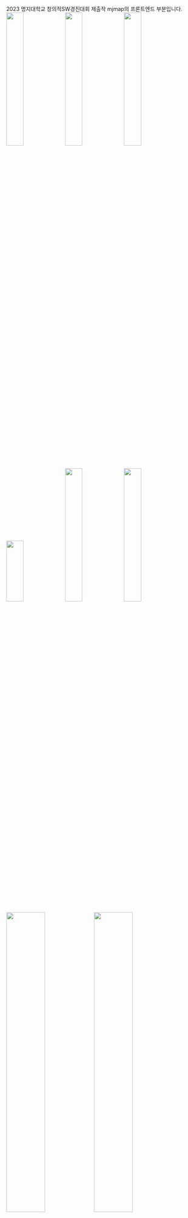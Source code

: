 2023 명지대학교 창의적SW경진대회 제출작 mjmap의 프론트엔드 부분입니다.<br/> 
<img width="30%" className='col-4' src="https://github.com/jher235/mjmap_web/assets/127422627/adebf768-1678-41e9-8809-d704a29de80c"/>
<img width="30%" className = 'col-4' src="https://github.com/jher235/mjmap_web/assets/127422627/2c38a61b-1eab-46a8-9486-f8c069134375"/>
<img width="30%"  className = 'col-4' src="https://github.com/jher235/mjmap_web/assets/127422627/829dd54e-b9d1-4bd5-b0a9-68c2e953acea"/>

<br/> 
<img  width="30%" height="160px" className = 'col-6' src="https://github.com/jher235/mjmap_web/assets/127422627/20516857-c37f-4f87-8007-3151de72afa4"/>
<img width="30%"  className = 'col-6' src="https://github.com/jher235/mjmap_web/assets/127422627/ab6aa366-4b87-4c92-b698-f3c1d7df8fb4"/>
<img  width="30%" className ='col-4' src="https://github.com/jher235/mjmap_web/assets/127422627/adc24400-8859-450f-bc0b-402d6ee5281a"/>

<br/> 

<img  width="45%" className ='col-4' src="https://github.com/jher235/mjmap_web/assets/127422627/83ad1c8a-407d-4c99-9307-3e4aeb8c6b68"/>
<img  width="45%" className ='col-4' src="https://github.com/jher235/mjmap_web/assets/127422627/8696123c-94b8-4cdf-9e93-45166e6e0702"/>


